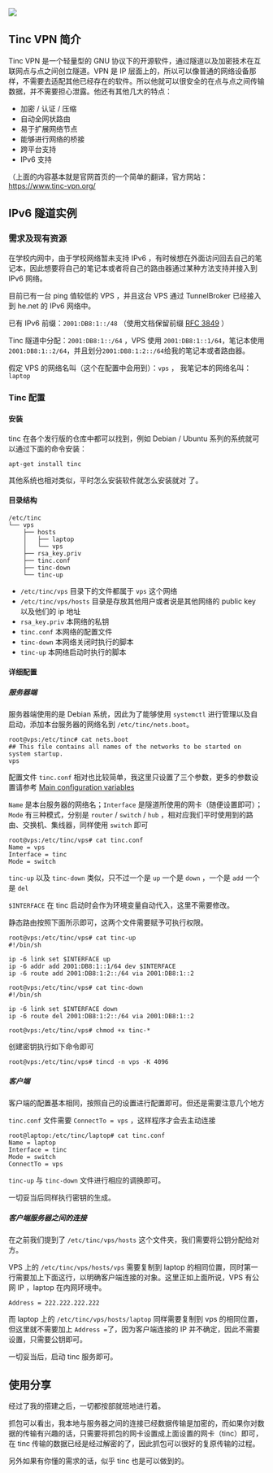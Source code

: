 <!--
TINC - 构建 IPv6 隧道及私有网络
Tinc VPN 是一个轻量型的 GNU 协议下的开源软件，通过隧道以及加密技术在互联网点与点之间创立隧道。VPN 是 IP 层面上的，所以可以像普通的网络设备那样，不需要去适配其他已经存在的软件
1497753837
-->

![](https://www.tinc-vpn.org/images/tinclogo.png)

## Tinc VPN 简介

Tinc VPN 是一个轻量型的 GNU 协议下的开源软件，通过隧道以及加密技术在互联网点与点之间创立隧道。VPN 是 IP 层面上的，所以可以像普通的网络设备那样，不需要去适配其他已经存在的软件。所以他就可以很安全的在点与点之间传输数据，并不需要担心泄露。他还有其他几大的特点：

- 加密 / 认证 / 压缩
- 自动全网状路由
- 易于扩展网络节点
- 能够进行网络的桥接
- 跨平台支持
- IPv6 支持

（上面的内容基本就是官网首页的一个简单的翻译，官方网站：https://www.tinc-vpn.org/

## IPv6 隧道实例

### 需求及现有资源

在学校内网中，由于学校网络暂未支持 IPv6 ，有时候想在外面访问回去自己的笔记本，因此想要将自己的笔记本或者将自己的路由器通过某种方法支持并接入到 IPv6 网络。

目前已有一台 ping 值较低的 VPS ，并且这台 VPS 通过 TunnelBroker 已经接入到 he.net 的 IPv6 网络中。

已有 IPv6 前缀：`2001:DB8:1::/48` （使用文档保留前缀 [RFC 3849](https://tools.ietf.org/html/rfc3849) ）

Tinc 隧道中分配：`2001:DB8:1::/64` ，VPS 使用 `2001:DB8:1::1/64`，笔记本使用`2001:DB8:1::2/64`，并且划分`2001:DB8:1:2::/64`给我的笔记本或者路由器。

假定 VPS 的网络名叫（这个在配置中会用到）：`vps` ， 我笔记本的网络名叫： `laptop`

### Tinc 配置

#### 安装

tinc 在各个发行版的仓库中都可以找到，例如 Debian / Ubuntu 系列的系统就可以通过下面的命令安装：

```
apt-get install tinc
```

其他系统也相对类似，平时怎么安装软件就怎么安装就对 了。

#### 目录结构

```
/etc/tinc
└── vps
    ├── hosts
    │   ├── laptop
    │   └── vps
    ├── rsa_key.priv
    ├── tinc.conf
    ├── tinc-down
    └── tinc-up
```

- `/etc/tinc/vps` 目录下的文件都属于 `vps` 这个网络
- `/etc/tinc/vps/hosts` 目录是存放其他用户或者说是其他网络的 public key 以及他们的 ip 地址
- `rsa_key.priv` 本网络的私钥
- `tinc.conf` 本网络的配置文件
- `tinc-down` 本网络关闭时执行的脚本
- `tinc-up` 本网络启动时执行的脚本

#### 详细配置

##### 服务器端

服务器端使用的是 Debian 系统，因此为了能够使用 `systemctl` 进行管理以及自启动，添加本台服务器的网络名到 `/etc/tinc/nets.boot`。

```
root@vps:/etc/tinc# cat nets.boot
## This file contains all names of the networks to be started on system startup.
vps
```

配置文件 `tinc.conf` 相对也比较简单，我这里只设置了三个参数，更多的参数设置请参考 [Main configuration variables](https://www.tinc-vpn.org/documentation-1.1/Main-configuration-variables.html#Main-configuration-variables)

`Name` 是本台服务器的网络名；`Interface` 是隧道所使用的网卡（随便设置即可）；`Mode` 有三种模式，分别是 `router` / `switch` / `hub` ，相对应我们平时使用到的路由、交换机、集线器，同样使用 `switch` 即可

```
root@vps:/etc/tinc/vps# cat tinc.conf
Name = vps
Interface = tinc
Mode = switch
```

`tinc-up` 以及 `tinc-down` 类似，只不过一个是 `up` 一个是 `down` ，一个是 `add` 一个是 `del`

`$INTERFACE` 在 tinc 启动时会作为环境变量自动代入，这里不需要修改。

静态路由按照下面所示即可，这两个文件需要赋予可执行权限。

```
root@vps:/etc/tinc/vps# cat tinc-up
#!/bin/sh

ip -6 link set $INTERFACE up
ip -6 addr add 2001:DB8:1::1/64 dev $INTERFACE
ip -6 route add 2001:DB8:1:2::/64 via 2001:DB8:1::2

root@vps:/etc/tinc/vps# cat tinc-down
#!/bin/sh

ip -6 link set $INTERFACE down
ip -6 route del 2001:DB8:1:2::/64 via 2001:DB8:1::2

root@vps:/etc/tinc/vps# chmod +x tinc-*
```

创建密钥执行如下命令即可

```
root@vps:/etc/tinc/vps# tincd -n vps -K 4096
```

##### 客户端

客户端的配置基本相同，按照自己的设置进行配置即可。但还是需要注意几个地方

`tinc.conf` 文件需要 `ConnectTo = vps` ，这样程序才会去主动连接

```
root@laptop:/etc/tinc/laptop# cat tinc.conf
Name = laptop
Interface = tinc
Mode = switch
ConnectTo = vps
```

`tinc-up` 与 `tinc-down` 文件进行相应的调换即可。

一切妥当后同样执行密钥的生成。

##### 客户端服务器之间的连接

在之前我们提到了 `/etc/tinc/vps/hosts` 这个文件夹，我们需要将公钥分配给对方。

VPS 上的 `/etc/tinc/vps/hosts/vps` 需要复制到 laptop 的相同位置，同时第一行需要加上下面这行，以明确客户端连接的对象。这里正如上面所说，VPS 有公网 IP ，laptop 在内网环境中。

```
Address = 222.222.222.222
```

而 laptop 上的 `/etc/tinc/vps/hosts/laptop` 同样需要复制到 vps 的相同位置，但这里就不需要加上 `Address =`了，因为客户端连接的 IP 并不确定，因此不需要设置，只需要公钥即可。

一切妥当后，启动 tinc 服务即可。

## 使用分享

经过了我的搭建之后，一切都按部就班地进行着。

抓包可以看出，我本地与服务器之间的连接已经数据传输是加密的，而如果你对数据的传输有兴趣的话，只需要将抓包的网卡设置成上面设置的网卡（tinc）即可，在 tinc 传输的数据已经是经过解密的了，因此抓包可以很好的复原传输的过程。

另外如果有你懂的需求的话，似乎 tinc 也是可以做到的。
